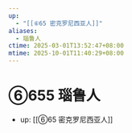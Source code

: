 ```yaml
---
up:
  - "[[⑥65 密克罗尼西亚人]]"
aliases:
  - 瑙鲁人
ctime: 2025-03-01T13:52:47+08:00
mtime: 2025-10-01T11:40:29+08:00
---
```


# ⑥655 瑙鲁人

- up: [[⑥65 密克罗尼西亚人]]
